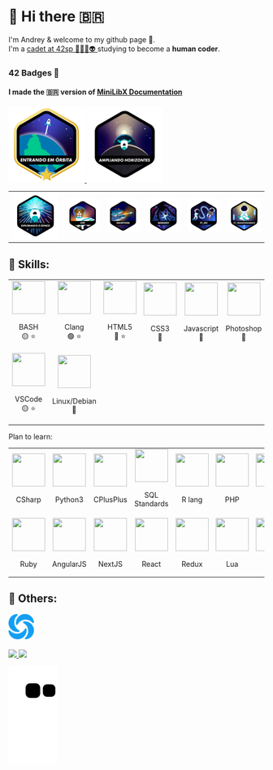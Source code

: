 # 👋 Hi there 🇧🇷

I'm Andrey & welcome to my github page 🙂.
<br>
I'm a
<a href="https://profile.intra.42.fr/users/adantas-" target="_blank">
	cadet at 42sp 👨‍🚀🚀👽
</a>
studying to become a **human coder**.
<br>

[comment]: <> (My evolution on the 42 CV)

### 42 Badges 🏅

#### I made the 🇧🇷 version of [MiniLibX Documentation](https://github.com/andreyvdl/MiniLibX_my_docs)<br>

<a href=https://github.com/andreyvdl/42SP-Phase1 target=_blank>
	<img src="./images/phase_onem.png" alt="MISSION CLEAR">
</a>
<a href=https://github.com/andreyvdl/42SP-Phase2 target=_blank>
	<img src="./images/phase_twon.png" alt="CONGRATULATIONS">
</a>
<table>
	<tr>
		<td>
			<img src="./images/phase_threen.png" alt="$USER LEVEL 99 HP:$hp_cur/$hp_max MP:$mp_cur/$mp_max" width="175px">
		</td>
		<td>
			<img src="./images/cppn.png" alt="printf(%d, C++)" width="125px">
		</td>
		<td>
			<img src="./images/inceptionn.png" alt="ng." width="125px">
		</td>
		<td>
			<img src="./images/webservn.png" alt="HTTPS://" width="125px">
		</td>
		<td>
			<img src="./images/ft_ircn.png" alt="DISCORDO" width="125px">
		</td>
		<td>
			<img src="./images/ft_transcendencen.png" alt="I AM THE GOD OF CODE" width="125px">
		</td>
	</tr>
</table>

[comment]: <> (Things i know how to work)
[comment]: <> (The color tells how much I know 🔴 low-mid, 🟡 mid, 🟢 mid-top)
[comment]: <> (The star tells if is something I like to use)

## 🔰 Skills:

<table>
	<tr>
		<td align="center">
			<img src="https://cdn.jsdelivr.net/gh/devicons/devicon/icons/bash/bash-original.svg" width="65" height="65">
			<br>
			<p>
				BASH
				<br>
				🟡 ⭐
			</p>
		</td>
		<td align="center">
			<img src="https://cdn.jsdelivr.net/gh/devicons/devicon/icons/c/c-plain.svg" width="65" height="65">
			<br>
			<p>
				Clang
				<br>
				🟢 ⭐
			</p>
		</td>
		<td align="center">
			<img src="https://cdn.jsdelivr.net/gh/devicons/devicon/icons/html5/html5-plain-wordmark.svg" width="65" height="65">
			<br>
			<p>
				HTML5
				<br>
				🔴 ⭐
			</p>
		</td>
		<td align="center">
			<img src="https://cdn.jsdelivr.net/gh/devicons/devicon/icons/css3/css3-plain-wordmark.svg" width="65" height="65">
			<br>
			<p>
				CSS3
				<br>
				🔴
			</p>
		</td>
		<td align="center">
			<img src="https://cdn.jsdelivr.net/gh/devicons/devicon/icons/javascript/javascript-plain.svg" width="65" height="65">
			<br>
			<p>
				Javascript
				<br>
				🔴
			</p>
		</td>
		<td align="center">
			<img src="https://cdn.jsdelivr.net/gh/devicons/devicon/icons/photoshop/photoshop-line.svg" width="65" height="65">
			<br>
			<p>
				Photoshop
				<br>
				🔴
			</p>
		</td>
		<td align="center">
			<img src="https://cdn.jsdelivr.net/gh/devicons/devicon/icons/vim/vim-original.svg" width="65" height="65">
			<br>
			<p>
				VIM
				<br>
				🟡
			</p>
		</td>
		<td align="center">
			<img src="https://cdn.jsdelivr.net/gh/devicons/devicon/icons/go/go-original-wordmark.svg" width="65" height="65">
			<br>
			<p>
				GOlang
				<br>
				🔴 ⭐
			</p>
		</td>
	</tr>
	<tr>	
		<td align="center">
			<img src="https://cdn.jsdelivr.net/gh/devicons/devicon/icons/vscode/vscode-original-wordmark.svg" width="65" height="65">
			<br>
			<p>
				VSCode
				<br>
				🟡 ⭐
			</p>
		</td>
		<td align="center">
			<img src="https://cdn.jsdelivr.net/gh/devicons/devicon/icons/debian/debian-plain-wordmark.svg" width="65" height="65">
			<br>
			<p>
				Linux/Debian
				<br>
				🔴
			</p>
		</td>
	</tr>
</table>

Plan to learn:

<table>
	<tr>
		<td align="center">
			<img src="https://cdn.jsdelivr.net/gh/devicons/devicon/icons/csharp/csharp-plain.svg" width="65" height="65">
			<br>
			<p>
				CSharp
			</p>
		</td>
		<td align="center">
			<img src="https://cdn.jsdelivr.net/gh/devicons/devicon/icons/python/python-original-wordmark.svg" width="65" height="65">
			<br>
			<p>
				Python3
			</p>
		</td>
		<td align="center">
			<img src="https://cdn.jsdelivr.net/gh/devicons/devicon/icons/cplusplus/cplusplus-plain.svg" width="65" height="65">
			<br>
			<p>
				CPlusPlus
			</p>
		</td>
		<td align="center">
			<img src="https://cdn.jsdelivr.net/gh/devicons/devicon/icons/mysql/mysql-original-wordmark.svg" width="65" height="65">
			<br>
			<p>
				SQL Standards
			</p>
		</td>
		<td align="center">
			<img src="https://cdn.jsdelivr.net/gh/devicons/devicon/icons/r/r-original.svg" width="65" height="65">
			<br>
			<p>
				R lang
			</p>
		</td>
		<td align="center">
			<img src="https://cdn.jsdelivr.net/gh/devicons/devicon/icons/php/php-plain.svg" width="65" height="65">
			<br>
			<p>
				PHP
			</p>
		</td>
		<td align="center">
			<img src="https://cdn.jsdelivr.net/gh/devicons/devicon/icons/java/java-original-wordmark.svg" width="65" height="65">
			<br>
			<p>
				Java
			</p>
		</td>
		<td align="center">
			<img src="https://cdn.jsdelivr.net/gh/devicons/devicon/icons/kotlin/kotlin-original-wordmark.svg" width="65" height="65">
			<br>
			<p>
				Kotlin
			</p>
		</td>
	</tr>
	<tr>
		<td align="center">
			<img src="https://cdn.jsdelivr.net/gh/devicons/devicon/icons/ruby/ruby-original-wordmark.svg" width="65" height="65">
			<br>
			<p>
				Ruby
			</p>
		</td>
		<td align="center">
			<img src="https://cdn.jsdelivr.net/gh/devicons/devicon/icons/angularjs/angularjs-original-wordmark.svg" width="65" height="65">
			<br>
			<p>
				AngularJS
			</p>
		</td>
		<td align="center">
			<img src="https://cdn.jsdelivr.net/gh/devicons/devicon/icons/nextjs/nextjs-original.svg" width="65" height="65">
			<br>
			<p>
				NextJS
			</p>
		</td>
		<td align="center">
			<img src="https://cdn.jsdelivr.net/gh/devicons/devicon/icons/react/react-original.svg" width="65" height="65">
			<br>
			<p>
				React
			</p>
		</td>
		<td align="center">
			<img src="https://cdn.jsdelivr.net/gh/devicons/devicon/icons/redux/redux-original.svg" width="65" height="65">
			<br>
			<p>
				Redux
			</p>
		</td>
		<td align="center">
			<img src="https://cdn.jsdelivr.net/gh/devicons/devicon/icons/lua/lua-original-wordmark.svg" width="65" height="65">
			<br>
			<p>
				Lua
			</p>
		</td>
		<td align="center">
			<img src="https://cdn.jsdelivr.net/gh/devicons/devicon/icons/perl/perl-original.svg" width="65" height="65">
			<br>
			<p>
				Perl
			</p>
		</td>
	</tr>
</table>

## 🧠 Others:
<a href="https://github.com/andreyvdl/Sololearn" target="_blank">
	<img src="./images/sololearn_logo.svg" alt="home alone" width="50" height="50">
</a>
<br>
<br>

<a href="https://github.com/andreyvdl">
	<img width="200" src="https://github-readme-stats.vercel.app/api/top-langs/?username=andreyvdl&langs_count=7&theme=chartreuse-dark"/>
	<img height="200" src="https://github-readme-stats.vercel.app/api?username=andreyvdl&show_icons=true&theme=chartreuse-dark&include_all_commits=true&count_private=true"/>
	<br>
</a>

![snake gif](https://github.com/andreyvdl/andreyvdl/blob/output/github-contribution-grid-snake.svg)

